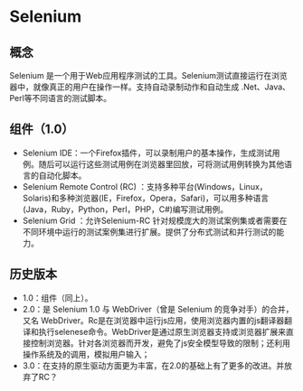 # Selenium

## 概念

Selenium 是一个用于Web应用程序测试的工具。Selenium测试直接运行在浏览器中，就像真正的用户在操作一样。支持自动录制动作和自动生成 .Net、Java、Perl等不同语言的测试脚本。

## 组件（1.0）

- Selenium IDE：一个Firefox插件，可以录制用户的基本操作，生成测试用例。随后可以运行这些测试用例在浏览器里回放，可将测试用例转换为其他语言的自动化脚本。
- Selenium Remote Control (RC) ：支持多种平台(Windows，Linux，Solaris)和多种浏览器(IE，Firefox，Opera，Safari)，可以用多种语言(Java，Ruby，Python，Perl，PHP，C#)编写测试用例。
- Selenium Grid ：允许Selenium-RC 针对规模庞大的测试案例集或者需要在不同环境中运行的测试案例集进行扩展。提供了分布式测试和并行测试的能力。

## 历史版本

- 1.0：组件（同上）。
- 2.0：是 Selenium 1.0 与 WebDriver（曾是 Selenium 的竞争对手）的合并，又名 WebDriver。Rc是在浏览器中运行js应用，使用浏览器内置的js翻译器翻译和执行selenese命令。WebDriver是通过原生浏览器支持或浏览器扩展来直接控制浏览器。针对各浏览器而开发，避免了js安全模型导致的限制；还利用操作系统及的调用，模拟用户输入；
- 3.0：在支持的原生驱动方面更为丰富，在2.0的基础上有了更多的改进。并放弃了RC？


